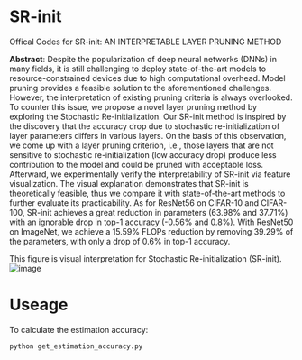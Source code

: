 # SR-init
Offical Codes for SR-init: AN INTERPRETABLE LAYER PRUNING METHOD

**Abstract**: Despite the popularization of deep neural networks (DNNs) in many fields, it is still challenging to deploy state-of-the-art models to resource-constrained devices due to high computational overhead. Model pruning provides a feasible solution to the aforementioned challenges. However, the interpretation of existing pruning criteria is always overlooked. To counter this issue, we propose a novel layer pruning method by exploring the Stochastic Re-initialization. Our SR-init method is inspired by the discovery that the accuracy drop due to stochastic re-initialization of layer parameters differs in various layers. On the basis of this observation, we come up with a layer pruning criterion, i.e., those layers that are not sensitive to stochastic re-initialization (low accuracy drop) produce less contribution to the model and could be pruned with acceptable loss. Afterward, we experimentally verify the interpretability of SR-init via feature visualization. The visual explanation demonstrates that SR-init is theoretically feasible, thus we compare it with state-of-the-art methods to further evaluate its practicability. As for ResNet56 on CIFAR-10 and CIFAR-100, SR-init achieves a great reduction in parameters (63.98% and 37.71%) with an ignorable drop in top-1 accuracy (-0.56% and 0.8%). With ResNet50 on ImageNet, we achieve a 15.59% FLOPs reduction by removing 39.29% of the parameters, with only a drop of 0.6% in top-1 accuracy.

 This figure is visual interpretation for Stochastic Re-initialization (SR-init).
![image](https://github.com/huitang-zjut/SR-init/blob/main/img/visualization.png)

# Useage
To calculate the estimation accuracy:

```python
python get_estimation_accuracy.py
```
